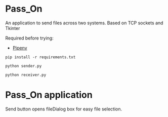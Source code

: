 # Pass_On
An application to send files across two systems.
Based on TCP sockets and Tkinter

Required before trying:
- [ Pipenv ](https://pypi.org/project/pipenv/)

```requirements
pip install -r requirements.txt
```

```s1
python sender.py
```

```s2
python receiver.py
```

# Pass_On application
Send button opens fileDialog box for easy file selection.
